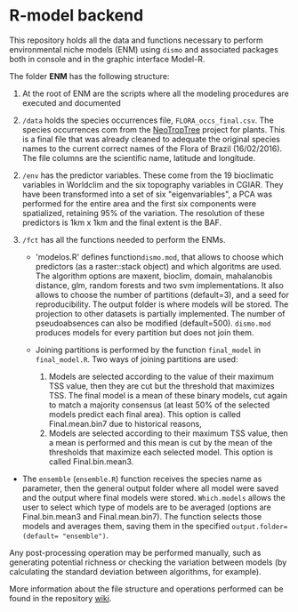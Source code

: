 # R-model backend


This repository holds all the data and functions necessary to perform environmental niche models (ENM) using `dismo` and associated packages both in console and in the graphic interface Model-R.

<!--acho que isto deveria sair, junto com os arquivos - The **ARF_sp_DataPreparation** file has the scripts for data preparation using GDAL tools and Linux terminal. Author: Felipe Barros (f.barros@iis-rio.org), this script was developed to ensure the documentation of all procedures and that all rasters have the same propreties. -->

The folder **ENM** has the following structure:

1. At the root of ENM are the scripts where all the modeling procedures are executed and documented 

<!-- eu manteria apenas script.R -->

2. `/data` holds the species occurrences file, `FLORA_occs_final.csv`. The species occurrences com from the [NeoTropTree](http://prof.icb.ufmg.br/treeatlan/treeatlanE_2_historia.htm) project for plants. 
This is a final file that was already cleaned to adequate the original species names to the current correct names of the Flora of Brazil (16/02/2016). The file columns are the scientific name, latitude and longitude. 

<!-- and the shapefile for the BAF.--> 
<!-- Subfolder `tax flora` documents the steps performed during the scientific name cleaning, to adequate the original species names to the current correct names of the Flora of Brazil (16/02/2016).-->

2. `/env` has the predictor variables. These come from the 19 bioclimatic variables in Worldclim and the six topography variables in CGIAR. They have been transformed into a set of six "eigenvariables", a PCA was performed for the entire area and the first six components were spatialized, retaining 95% of the variation. The resolution of these predictors is 1km x 1km and the final extent is the BAF.

<!-- precisamos trocar essa resolução>
<!-- The function for performing this transformation is in `fct/eigenvariables.fct.R`.-->

3. `/fct` has all the functions needed to perform the ENMs.
    
    + 'modelos.R' defines function`dismo.mod`, that allows to choose which predictors (as a raster::stack object) and which algoritms are used. The algorithm options are maxent, bioclim, domain, mahalanobis distance, glm, random forests and two svm implementations. It also allows to choose the number of partitions (default=3), and a seed for reproducibility. The output folder is where models will be stored. The projection to other datasets is partially implemented. The number of pseudoabsences can also be modified (default=500). `dismo.mod` produces models for every partition but does not join them. 
    
    +   Joining partitions is performed by the function `final_model` in `final_model.R`. Two ways of joining partitions are used: 

        1. Models are selected according to the value of their maximum TSS value, then they are cut but the threshold that maximizes TSS. The final model is a mean of these binary models, cut again to match a majority consensus (at least 50% of the selected models predict each final area). This option is called Final.mean.bin7 due to historical reasons, 
        2. Models are selected according to their maximum TSS value, then a mean is performed and this mean is cut by the mean of the thresholds that maximize each selected model. This option is called Final.bin.mean3.
    
+ The `ensemble` (`ensemble.R`) function receives the species name as parameter, then the general output folder where all model were saved and the output where final models were stored. `Which.models` allows the user to select which type of models are to be averaged (options are Final.bin.mean3 and Final.mean.bin7). The function selects those models and averages them, saving them in the specified `output.folder= (default= "ensemble")`.

Any post-processing operation may be performed manually, such as generating potential richness or checking the variation between models (by calculating the standard deviation between algorithms, for example). 

More information about the file structure and operations performed can be found in the repository [wiki](https://github.com/Model-R/Back-end/wiki). 


<!--precisamos voltar ao final.model original-->



 
